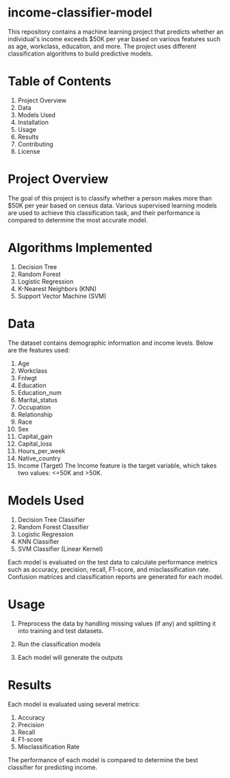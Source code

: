 # income-classifier-model

This repository contains a machine learning project that predicts whether an individual's income exceeds $50K per year based on various features such as age, workclass, education, and more. The project uses different classification algorithms to build predictive models.

# Table of Contents
1) Project Overview
2) Data
3) Models Used
4) Installation
5) Usage
6) Results
7) Contributing
8) License
# Project Overview
The goal of this project is to classify whether a person makes more than $50K per year based on census data. Various supervised learning models are used to achieve this classification task, and their performance is compared to determine the most accurate model.

# Algorithms Implemented
1) Decision Tree
2) Random Forest
3) Logistic Regression
4) K-Nearest Neighbors (KNN)
5) Support Vector Machine (SVM)
# Data
The dataset contains demographic information and income levels. Below are the features used:

1) Age
2) Workclass
3) Fnlwgt
4) Education
5) Education_num
6) Marital_status
7) Occupation
8) Relationship
9) Race
10) Sex
11) Capital_gain
12) Capital_loss
13) Hours_per_week
14) Native_country
15) Income (Target)
The Income feature is the target variable, which takes two values: <=50K and >50K.

# Models Used
1) Decision Tree Classifier
2) Random Forest Classifier
3) Logistic Regression
4) KNN Classifier
5) SVM Classifier (Linear Kernel)
   
Each model is evaluated on the test data to calculate performance metrics such as accuracy, precision, recall, F1-score, and misclassification rate. Confusion matrices and classification reports are generated for each model.

# Usage
1) Preprocess the data by handling missing values (if any) and splitting it into training and test datasets.

2) Run the classification models

3) Each model will generate the outputs

# Results
Each model is evaluated using several metrics:
1) Accuracy
2) Precision
3) Recall
4) F1-score
5) Misclassification Rate
   
The performance of each model is compared to determine the best classifier for predicting income.

     
